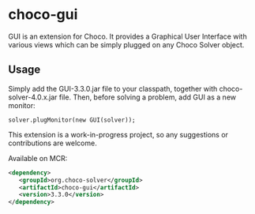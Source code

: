 choco-gui
=========

GUI is an extension for Choco.
It provides a Graphical User Interface with various views which can be simply plugged on any Choco Solver object.

Usage
-----

Simply add the GUI-3.3.0.jar file to your classpath, together with choco-solver-4.0.x.jar file.
Then, before solving a problem, add GUI as a new monitor:


```solver.plugMonitor(new GUI(solver));```


This extension is a work-in-progress project, so any suggestions or contributions are welcome.

Available on MCR:

``` xml
<dependency>
   <groupId>org.choco-solver</groupId>
   <artifactId>choco-gui</artifactId>
   <version>3.3.0</version>
</dependency>
```